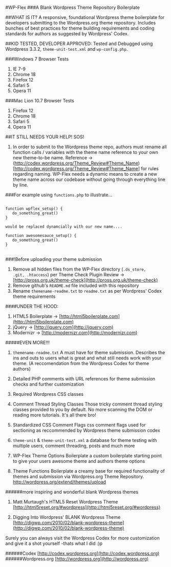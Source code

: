 #WP-Flex
###A Blank Wordpress Theme Repository Boilerplate

##WHAT IS IT?
A responsive, foundational Wordpress theme boilerplate for developers submitting to the Wordpress.org theme repository. Includes bunches of best practices for theme building requirements and coding standards for authors as suggested by Wordpress' Codex.  

##KID TESTED, DEVELOPER APPROVED:
Tested and Debugged using Wordpress 3.3.2, <code>theme-unit-test.xml</code> and <code>wp-config.php</code>. 

###Windows 7 Browser Tests
1. IE      7-9
2. Chrome  18
3. Firefox 12
4. Safari  5
5. Opera   11

###Mac Lion 10.7 Browser Tests
1. Firefox 12
2. Chrome  18
3. Safari  5
4. Opera   11

##IT STILL NEEDS YOUR HELP! SOS!
1. In order to submit to the Wordpress theme repo, authors must rename all function calls / variables with the theme name reference to your own new theme-to-be name. 
Reference &rarr; (http://codex.wordpress.org/Theme_Review#Theme_Name)[http://codex.wordpress.org/Theme_Review#Theme_Name] for rules regarding naming. WP-Flex needs a dynamic means to create a new theme name across our codebase without going through everything line by line. 

###For example
using <code>functions.php</code> to illustrate&hellip;
<pre>
<code>
function wpflex_setup() {
   do_something_great()
}

would be replaced dynamcially with our new name....

function awesomesauce_setup() {
   do_something_great()
}
</code>
</pre>

###!Before uploading your theme submission
1. Remove all hidden files from the WP-Flex directory (<code>.ds_store, .git, .htaccess</code>) per Theme Check Plugin Review &rarr; [http://pross.org.uk/theme-check](http://pross.org.uk/theme-check)
2. Remove github's <code>README.md</code> file included with this repository 
3. Rename <code>themename-readme.txt</code> to <code>readme.txt</code> as per Wordpress' Codex theme requirements 

####UNDER THE HOOD:
1. HTML5 Boilerplate &rarr; [http://html5boilerplate.com](http://html5boilerplate.com)
2. jQuery &rarr; [http://jquery.com](http://jquery.com)
3. Modernizr &rarr; [http://modernizr.com](http://modernizr.com)

#####EVEN MORE!!!
1. <code>themename-readme.txt</code>
   A must have for theme submission. Describes the ins and outs
   to users what is great and what still needs work with your theme.
   (A reccomendation from the Wordpress Codex for theme authors)

2. Detailed PHP comments with URL references for theme submission checks and further customization

3. Required Wordpress CSS classes

4. Comment Thread Styling Classes
   Those tricky comment thread styling classes provided to you by default. No more scanning the DOM or reading more tutorials. It's all there bro! 

5. Standardized CSS Comment Flags
   css comment flags used for sectioning as reccommended by Wordpress theme submission codex

6. <code>theme-unit</code> &amp; <code>theme-unit-test.xml</code>
   a database for theme testing with multiple users, comment threading, posts and much more

7. WP-Flex Theme Options Boilerplate
   a custom boilerplate starting point to give your users awesome theme and authors theme options

8. Theme Functions Boilerplate
   a creamy base for required functionality of themes and submission via Wordpress.org Theme Repository. http://wordpress.org/extend/themes/upload  

######more inspiring and wonderful blank Wordpress themes

1. Matt Murtaugh's HTML5 Reset Wordpress Theme
   [http://html5reset.org/#wordpress](http://html5reset.org/#wordpress)

2. Digging Into Wordpress' BLANK Wordpress Theme
   [http://digwp.com/2010/02/blank-wordpress-theme](http://digwp.com/2010/02/blank-wordpress-theme)


Surely you can always visit the Wordpress Codex for more customization and give it a shot yourself 
-thats what I did :)p

######Codex
[http://codex.wordpress.org](http://codex.wordpress.org)
######Wordpress.org
[http://wordpress.org](http://wordpress.org)
